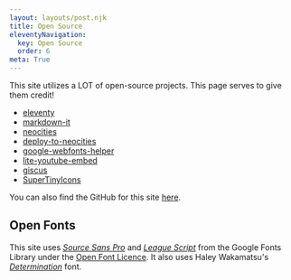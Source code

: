 ```yaml
---
layout: layouts/post.njk
title: Open Source
eleventyNavigation:
  key: Open Source
  order: 6
meta: True
---
```

This site utilizes a LOT of open-source projects. This page serves to give them credit!

- [eleventy](https://github.com/11ty/eleventy/)
- [markdown-it](https://github.com/markdown-it/markdown-it)
- [neocities](https://github.com/neocities/neocities)
- [deploy-to-neocities](https://github.com/bcomnes/deploy-to-neocities)
- [google-webfonts-helper](https://github.com/majodev/google-webfonts-helper)
- [lite-youtube-embed](https://github.com/paulirish/lite-youtube-embed)
- [giscus](https://github.com/giscus/giscus)
- [SuperTinyIcons](https://github.com/edent/SuperTinyIcons)

You can also find the GitHub for this site [here](https://github.com/PersonMeetup/personmeetup-web).

## Open Fonts

This site uses [*Source Sans Pro*](https://fonts.google.com/specimen/Source+Sans+Pro) and [*League Script*](https://fonts.google.com/specimen/League+Script) from the Google Fonts Library under the [Open Font Licence](https://scripts.sil.org/cms/scripts/page.php?site_id=nrsi&id=OFL). It also uses Haley Wakamatsu's [*Determination*](https://www.behance.net/gallery/31268855/Determination-Better-Undertale-Font) font.